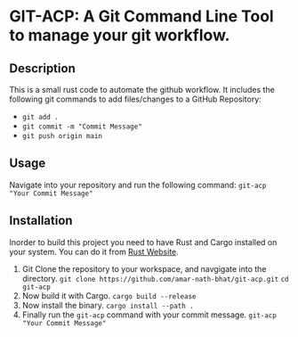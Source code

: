 # GIT-ACP: A Git Command Line Tool to manage your git workflow.

## Description

This is a small rust code to automate the github workflow. It includes the following git commands to add files/changes to a GitHub Repository:

- `git add .`
- `git commit -m "Commit Message"`
- `git push origin main`

## Usage

Navigate into your repository and run the following command:
`git-acp "Your Commit Message"`

## Installation

Inorder to build this project you need to have Rust and Cargo installed on your system. You can do it from [Rust Website](https://www.rust-lang.org/tools/install).

1. Git Clone the repository to your workspace, and navgigate into the directory.
   `git clone https://github.com/amar-nath-bhat/git-acp.git`
   `cd git-acp`
2. Now build it with Cargo.
   `cargo build --release`
3. Now install the binary.
   `cargo install --path .`
4. Finally run the `git-acp` command with your commit message.
   `git-acp "Your Commit Message"`
